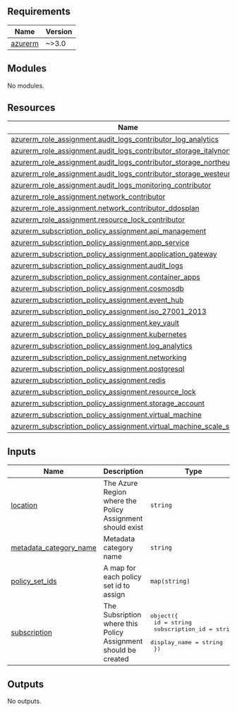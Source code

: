 <!-- BEGINNING OF PRE-COMMIT-TERRAFORM DOCS HOOK -->
## Requirements

| Name | Version |
|------|---------|
| <a name="requirement_azurerm"></a> [azurerm](#requirement\_azurerm) | ~>3.0 |

## Modules

No modules.

## Resources

| Name | Type |
|------|------|
| [azurerm_role_assignment.audit_logs_contributor_log_analytics](https://registry.terraform.io/providers/hashicorp/azurerm/latest/docs/resources/role_assignment) | resource |
| [azurerm_role_assignment.audit_logs_contributor_storage_italynorth](https://registry.terraform.io/providers/hashicorp/azurerm/latest/docs/resources/role_assignment) | resource |
| [azurerm_role_assignment.audit_logs_contributor_storage_northeurope](https://registry.terraform.io/providers/hashicorp/azurerm/latest/docs/resources/role_assignment) | resource |
| [azurerm_role_assignment.audit_logs_contributor_storage_westeurope](https://registry.terraform.io/providers/hashicorp/azurerm/latest/docs/resources/role_assignment) | resource |
| [azurerm_role_assignment.audit_logs_monitoring_contributor](https://registry.terraform.io/providers/hashicorp/azurerm/latest/docs/resources/role_assignment) | resource |
| [azurerm_role_assignment.network_contributor](https://registry.terraform.io/providers/hashicorp/azurerm/latest/docs/resources/role_assignment) | resource |
| [azurerm_role_assignment.network_contributor_ddosplan](https://registry.terraform.io/providers/hashicorp/azurerm/latest/docs/resources/role_assignment) | resource |
| [azurerm_role_assignment.resource_lock_contributor](https://registry.terraform.io/providers/hashicorp/azurerm/latest/docs/resources/role_assignment) | resource |
| [azurerm_subscription_policy_assignment.api_management](https://registry.terraform.io/providers/hashicorp/azurerm/latest/docs/resources/subscription_policy_assignment) | resource |
| [azurerm_subscription_policy_assignment.app_service](https://registry.terraform.io/providers/hashicorp/azurerm/latest/docs/resources/subscription_policy_assignment) | resource |
| [azurerm_subscription_policy_assignment.application_gateway](https://registry.terraform.io/providers/hashicorp/azurerm/latest/docs/resources/subscription_policy_assignment) | resource |
| [azurerm_subscription_policy_assignment.audit_logs](https://registry.terraform.io/providers/hashicorp/azurerm/latest/docs/resources/subscription_policy_assignment) | resource |
| [azurerm_subscription_policy_assignment.container_apps](https://registry.terraform.io/providers/hashicorp/azurerm/latest/docs/resources/subscription_policy_assignment) | resource |
| [azurerm_subscription_policy_assignment.cosmosdb](https://registry.terraform.io/providers/hashicorp/azurerm/latest/docs/resources/subscription_policy_assignment) | resource |
| [azurerm_subscription_policy_assignment.event_hub](https://registry.terraform.io/providers/hashicorp/azurerm/latest/docs/resources/subscription_policy_assignment) | resource |
| [azurerm_subscription_policy_assignment.iso_27001_2013](https://registry.terraform.io/providers/hashicorp/azurerm/latest/docs/resources/subscription_policy_assignment) | resource |
| [azurerm_subscription_policy_assignment.key_vault](https://registry.terraform.io/providers/hashicorp/azurerm/latest/docs/resources/subscription_policy_assignment) | resource |
| [azurerm_subscription_policy_assignment.kubernetes](https://registry.terraform.io/providers/hashicorp/azurerm/latest/docs/resources/subscription_policy_assignment) | resource |
| [azurerm_subscription_policy_assignment.log_analytics](https://registry.terraform.io/providers/hashicorp/azurerm/latest/docs/resources/subscription_policy_assignment) | resource |
| [azurerm_subscription_policy_assignment.networking](https://registry.terraform.io/providers/hashicorp/azurerm/latest/docs/resources/subscription_policy_assignment) | resource |
| [azurerm_subscription_policy_assignment.postgresql](https://registry.terraform.io/providers/hashicorp/azurerm/latest/docs/resources/subscription_policy_assignment) | resource |
| [azurerm_subscription_policy_assignment.redis](https://registry.terraform.io/providers/hashicorp/azurerm/latest/docs/resources/subscription_policy_assignment) | resource |
| [azurerm_subscription_policy_assignment.resource_lock](https://registry.terraform.io/providers/hashicorp/azurerm/latest/docs/resources/subscription_policy_assignment) | resource |
| [azurerm_subscription_policy_assignment.storage_account](https://registry.terraform.io/providers/hashicorp/azurerm/latest/docs/resources/subscription_policy_assignment) | resource |
| [azurerm_subscription_policy_assignment.virtual_machine](https://registry.terraform.io/providers/hashicorp/azurerm/latest/docs/resources/subscription_policy_assignment) | resource |
| [azurerm_subscription_policy_assignment.virtual_machine_scale_set](https://registry.terraform.io/providers/hashicorp/azurerm/latest/docs/resources/subscription_policy_assignment) | resource |

## Inputs

| Name | Description | Type | Default | Required |
|------|-------------|------|---------|:--------:|
| <a name="input_location"></a> [location](#input\_location) | The Azure Region where the Policy Assignment should exist | `string` | n/a | yes |
| <a name="input_metadata_category_name"></a> [metadata\_category\_name](#input\_metadata\_category\_name) | Metadata category name | `string` | `"Custom PagoPA"` | no |
| <a name="input_policy_set_ids"></a> [policy\_set\_ids](#input\_policy\_set\_ids) | A map for each policy set id to assign | `map(string)` | n/a | yes |
| <a name="input_subscription"></a> [subscription](#input\_subscription) | The Subsription where this Policy Assignment should be created | <pre>object({<br>    id              = string<br>    subscription_id = string<br>    display_name    = string<br>  })</pre> | n/a | yes |

## Outputs

No outputs.
<!-- END OF PRE-COMMIT-TERRAFORM DOCS HOOK -->
